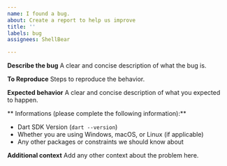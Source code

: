 ```yaml
---
name: I found a bug.
about: Create a report to help us improve
title: ''
labels: bug
assignees: ShellBear

---
```


**Describe the bug**
A clear and concise description of what the bug is.

**To Reproduce**
Steps to reproduce the behavior.

**Expected behavior**
A clear and concise description of what you expected to happen.

** Informations (please complete the following information):**
- Dart SDK Version (`dart --version`)
- Whether you are using Windows, macOS, or Linux (if applicable)
- Any other packages or constraints we should know about

**Additional context**
Add any other context about the problem here.
